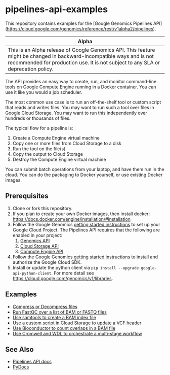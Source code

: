 # pipelines-api-examples

This repository contains examples for the [Google Genomics Pipelines API]
(https://cloud.google.com/genomics/reference/rest/v1alpha2/pipelines).

| Alpha |
|-------|
| This is an Alpha release of Google Genomics API. This feature might be changed in backward-incompatible ways and is not recommended for production use. It is not subject to any SLA or deprecation policy. |

The API provides an easy way to create, run, and monitor command-line tools
on Google Compute Engine running in a Docker container. You can use it like
you would a job scheduler.

The most common use case is to run an off-the-shelf tool or custom script
that reads and writes files. You may want to run such a tool over files in
Google Cloud Storage. You may want to run this independently over hundreds
or thousands of files.

The typical flow for a pipeline is:

  1. Create a Compute Engine virtual machine
  1. Copy one or more files from Cloud Storage to a disk
  1. Run the tool on the file(s)
  1. Copy the output to Cloud Storage
  1. Destroy the Compute Engine virtual machine

You can submit batch operations from your laptop, and have them run in the cloud.
You can do the packaging to Docker yourself, or use existing Docker images.

## Prerequisites

1. Clone or fork this repository.
1. If you plan to create your own Docker images, then install docker: https://docs.docker.com/engine/installation/#installation
1. Follow the Google Genomics [getting started instructions](https://cloud.google.com/genomics/install-genomics-tools#create-project-and-authenticate) to set up your Google Cloud Project. The Pipelines API requires that the following are enabled in your project:
    1. [Genomics API](https://console.cloud.google.com/project/_/apis/api/genomics)
    2. [Cloud Storage API](https://console.cloud.google.com/project/_/apis/api/storage_api)
    3. [Compute Engine API](https://console.cloud.google.com/project/_/apis/api/compute_component)
1. Follow the Google Genomics [getting started instructions](https://cloud.google.com/genomics/install-genomics-tools#install-genomics-tools) to install and authorize the Google Cloud SDK.
1. Install or update the python client via `pip install --upgrade google-api-python-client`.  For more detail see https://cloud.google.com/genomics/v1/libraries.

## Examples

* [Compress or Decompress files](./compress)
* [Run FastQC over a list of BAM or FASTQ files](./fastqc)
* [Use samtools to create a BAM index file](./samtools)
* [Use a custom script in Cloud Storage to update a VCF header](./set_vcf_sample_id)
* [Use Bioconductor to count overlaps in a BAM file](./bioconductor)
* [Use Cromwell and WDL to orchestrate a multi-stage workflow](./wdl_runner)

## See Also

* [Pipelines API docs](https://cloud.google.com/genomics/reference/rest/v1alpha2/pipelines)
* [PyDocs](https://developers.google.com/resources/api-libraries/documentation/genomics/v1alpha2/python/latest/)
